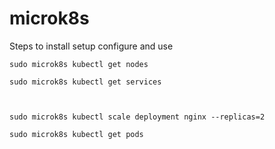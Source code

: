 # microk8s

Steps to install setup configure and use

```
sudo microk8s kubectl get nodes

sudo microk8s kubectl get services



sudo microk8s kubectl scale deployment nginx --replicas=2

sudo microk8s kubectl get pods

```
